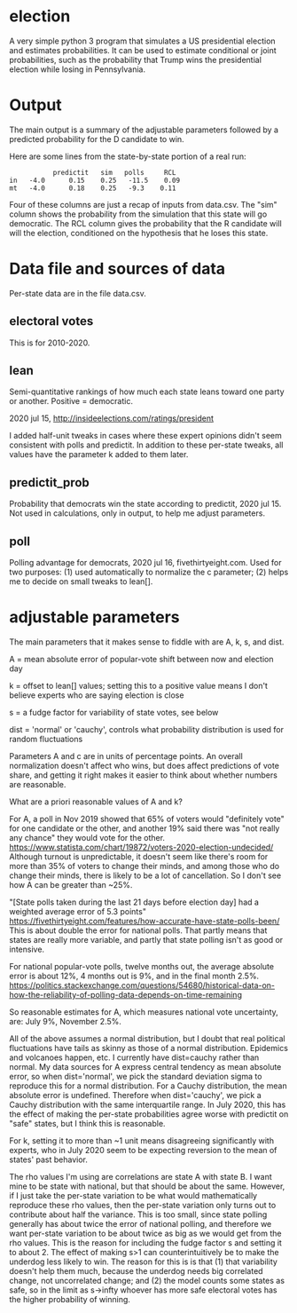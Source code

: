 election
========

A very simple python 3 program that simulates a US presidential election and
estimates probabilities. It can be used to estimate conditional or joint probabilities,
such as the probability that Trump wins the presidential election while losing in
Pennsylvania.

Output
======
The main output is a summary of the adjustable parameters followed by
a predicted probability for the D candidate to win.

Here are some lines from the state-by-state portion of a real run:

               predictit   sim   polls     RCL
    in   -4.0      0.15    0.25   -11.5    0.09
    mt   -4.0      0.18    0.25   -9.3    0.11

Four of these columns are just a recap of inputs from data.csv.
The "sim" column shows the probability from the simulation that
this state will go democratic. The RCL column gives the probability
that the R candidate will will the election, conditioned on the hypothesis
that he loses this state.

Data file and sources of data
=============================

Per-state data are in the file data.csv.

electoral votes
---------------

This is for 2010-2020.

lean
----

Semi-quantitative rankings of how much each state leans toward one party or another.
Positive = democratic.

2020 jul 15, http://insideelections.com/ratings/president

I added half-unit tweaks in cases where these expert opinions didn't seem consistent with polls and predictit.
In addition to these per-state tweaks, all values have the parameter k added to them later.

predictit_prob
--------------

Probability that democrats win the state according to
predictit, 2020 jul 15.
Not used in calculations, only in output, to help me adjust parameters.

poll
----

Polling advantage for democrats, 2020 jul 16, fivethirtyeight.com.
Used for two purposes: (1) used automatically to normalize the c parameter;
(2) helps me to decide on small tweaks to lean[].

adjustable parameters
=====================

The main parameters that it makes sense to fiddle with are A, k, s, and dist.

A = mean absolute error of popular-vote shift between now and election day

k = offset to lean[] values; setting this to a positive value means I don't believe experts who are saying election is close

s = a fudge factor for variability of state votes, see below

dist = 'normal' or 'cauchy', controls what probability distribution is used for random fluctuations

Parameters A and c are in units of percentage points. An overall normalization doesn't affect who wins, but
does affect predictions of vote share, and getting it right makes it easier to think about whether numbers are reasonable.

What are a priori reasonable values of A and k?

For A, a poll in Nov 2019 showed that 65% of voters would "definitely vote" for one candidate or the other, and another
19% said there was "not really any chance" they would vote for the other. 
      https://www.statista.com/chart/19872/voters-2020-election-undecided/
Although turnout is unpredictable, it doesn't seem like there's room for more than 35% of voters to change
their minds, and among those who do change their minds, there is likely to be a lot of cancellation. So I don't see how
A can be greater than ~25%.

"[State polls taken during the last 21 days before election day] had a weighted average error of 5.3 points"
https://fivethirtyeight.com/features/how-accurate-have-state-polls-been/
This is about double the error for national polls. That partly means that states are really more variable, and
partly that state polling isn't as good or intensive.

For national popular-vote polls, twelve months out, the average absolute error is about 12%, 4 months out is 9%,
and in the final month 2.5%.
https://politics.stackexchange.com/questions/54680/historical-data-on-how-the-reliability-of-polling-data-depends-on-time-remaining

So reasonable estimates for A, which measures national vote uncertainty, are: July 9%, November 2.5%.

All of the above assumes a normal distribution, but I doubt that real political fluctuations have tails as skinny as
those of a normal distribution. Epidemics and volcanoes happen, etc. I currently have dist=cauchy rather than normal.
My data sources for A express central tendency as mean absolute error, so when dist='normal', we pick the standard
deviation sigma to reproduce this for a normal distribution. For a Cauchy distribution, the mean absolute error is
undefined. Therefore when dist='cauchy', we pick a Cauchy distribution with the same interquartile range. In July 2020,
this has the effect of making the per-state probabilities agree worse with predictit on "safe" states, but I think this is reasonable.

For k, setting it to more than ~1 unit means disagreeing significantly with experts, who in July 2020 seem to be expecting reversion
to the mean of states' past behavior.

The rho values I'm using are correlations are state A with state B. I want mine to be state with national, but that should be about the same.
However, if I just take the per-state variation to be what would mathematically reproduce these rho values, then
the per-state variation only turns out to contribute about half the variance. This is too small, since state polling
generally has about twice the error of national polling, and therefore we want per-state variation to be about twice
as big as we would get from the rho values. This is the reason for including the fudge factor s and setting it to
about 2. The effect of making s>1 can counterintuitively be to make the underdog less likely to win. The reason for this is
is that (1) that variability doesn't help them much, because the underdog needs big correlated change, not uncorrelated change;
and (2) the model counts some states as safe, so in the limit as s->infty whoever has more safe electoral votes has the higher
probability of winning.
